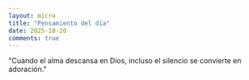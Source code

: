 ```yaml
---
layout: micro
title: "Pensamiento del día"
date: 2025-10-20
comments: true
---
```


"Cuando el alma descansa en Dios, incluso el silencio se convierte en adoración."
